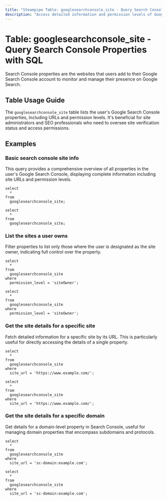```yaml
---
title: "Steampipe Table: googlesearchconsole_site - Query Search Console Properties using SQL"
description: "Access detailed information and permission levels of Google Search Console properties through SQL queries."
---
```


# Table: googlesearchconsole_site - Query Search Console Properties with SQL

Search Console properties are the websites that users add to their Google Search Console account to monitor and manage their presence on Google Search.

## Table Usage Guide

The `googlesearchconsole_site` table lists the user's Google Search Console properties, including URLs and permission levels. It's beneficial for site administrators and SEO professionals who need to oversee site verification status and access permissions.

## Examples

### Basic search console site info
This query provides a comprehensive overview of all properties in the user's Google Search Console, displaying complete information including site URLs and permission levels.

```sql+postgres
select
  *
from
  googlesearchconsole_site;
```
  
```sql+sqlite
select
  *
from
  googlesearchconsole_site;
```

### List the sites a user owns
Filter properties to list only those where the user is designated as the site owner, indicating full control over the property.

```sql+postgres
select
  *
from
  googlesearchconsole_site
where
  permission_level = 'siteOwner';
```

```sql+sqlite
select
  *
from
  googlesearchconsole_site
where
  permission_level = 'siteOwner';
```

### Get the site details for a specific site
Fetch detailed information for a specific site by its URL. This is particularly useful for directly accessing the details of a single property.

```sql+postgres
select
  *
from
  googlesearchconsole_site
where
  site_url = 'https://www.example.com/';
```

```sql+sqlite
select
  *
from
  googlesearchconsole_site
where
  site_url = 'https://www.example.com/';
```

### Get the site details for a specific domain
Get details for a domain-level property in Search Console, useful for managing domain properties that encompass subdomains and protocols.

```sql+postgres
select
  *
from
  googlesearchconsole_site
where
  site_url = 'sc-domain:example.com';
```

```sql+sqlite
select
  *
from
  googlesearchconsole_site
where
  site_url = 'sc-domain:example.com';
```